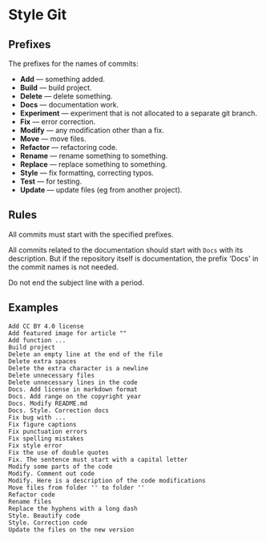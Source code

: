 # Style Git

## Prefixes

The prefixes for the names of commits:

* **Add** — something added.
* **Build** — build project.
* **Delete** — delete something.
* **Docs** — documentation work.
* **Experiment** — experiment that is not allocated to a separate git branch.
* **Fix** — error correction.
* **Modify** — any modification other than a fix.
* **Move** — move files.
* **Refactor** — refactoring code.
* **Rename** — rename something to something.
* **Replace** — replace something to something.
* **Style** — fix formatting, correcting typos.
* **Test** — for testing.
* **Update** — update files (eg from another project).

## Rules

All commits must start with the specified prefixes.

All commits related to the documentation should start with `Docs` with its description. But if the repository itself is documentation, the prefix 'Docs' in the commit names is not needed.

Do not end the subject line with a period.

## Examples

```text
Add CC BY 4.0 license
Add featured image for article ""
Add function ...
Build project
Delete an empty line at the end of the file
Delete extra spaces
Delete the extra character is a newline
Delete unnecessary files
Delete unnecessary lines in the code
Docs. Add license in markdown format
Docs. Add range on the copyright year
Docs. Modify README.md
Docs. Style. Correction docs
Fix bug with ...
Fix figure captions
Fix punctuation errors
Fix spelling mistakes
Fix style error
Fix the use of double quotes
Fix. The sentence must start with a capital letter
Modify some parts of the code
Modify. Comment out code
Modify. Here is a description of the code modifications
Move files from folder '' to folder ''
Refactor code
Rename files
Replace the hyphens with a long dash
Style. Beautify code
Style. Correction code
Update the files on the new version
```
